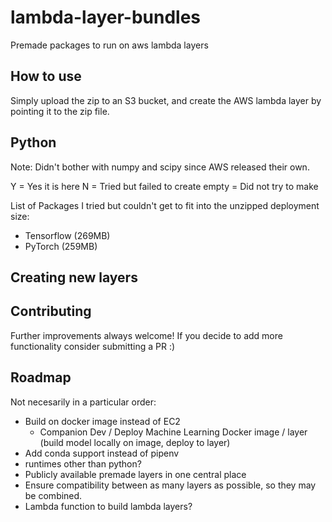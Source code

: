 # lambda-layer-bundles
Premade packages to run on aws lambda layers

## How to use

Simply upload the zip to an S3 bucket, and create the AWS lambda layer by pointing it to the zip file. 


## Python

Note: Didn't bother with numpy and scipy since AWS released their own. 

Y = Yes it is here
N = Tried but failed to create
empty = Did not try to make

List of Packages I tried but couldn't get to fit into the unzipped deployment size:

  - Tensorflow (269MB)
  - PyTorch (259MB)


## Creating new layers



## Contributing

Further improvements always welcome! If you decide to add more functionality consider submitting a PR :)

## Roadmap

Not necesarily in a particular order:
  - Build on docker image instead of EC2
    - Companion Dev / Deploy Machine Learning Docker image / layer (build model locally on image, deploy to layer)
  - Add conda support instead of pipenv
  - runtimes other than python?
  - Publicly available premade layers in one central place
  - Ensure compatibility between as many layers as possible, so they may be combined. 
  - Lambda function to build lambda layers?

